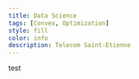 ```yaml
---
title: Data Science
tags: [Convex, Optimization]
style: fill
color: info
description: Telecom Saint-Etienne
---
```


test
